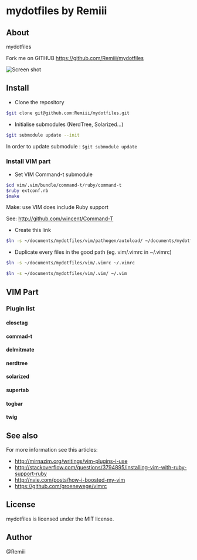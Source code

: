 # mydotfiles by Remiii

## About

mydotfiles

Fork me on GITHUB https://github.com/Remiii/mydotfiles

![Screen shot](https://raw.github.com/Remiii/mydotfiles/master/_documentation/Screen_001.png)

## Install

* Clone the repository

```bash
$git clone git@github.com:Remiii/mydotfiles.git
```

* Initialise submodules (NerdTree, Solarized...)

```bash
$git submodule update --init
```

In order to update submodule : `$git submodule update`

### Install VIM part

* Set VIM Command-t submodule

```bash
$cd vim/.vim/bundle/command-t/ruby/command-t
$ruby extconf.rb
$make
```

Make: use VIM does include Ruby support

See: http://github.com/wincent/Command-T

* Create this link

```bash
$ln -s ~/documents/mydotfiles/vim/pathogen/autoload/ ~/documents/mydotfiles/vim/.vim/autoload
```

* Duplicate every files in the good path (eg. vim/.vimrc in ~/.vimrc)

```bash
$ln -s ~/documents/mydotfiles/vim/.vimrc ~/.vimrc
```

```bash
$ln -s ~/documents/mydotfiles/vim/.vim/ ~/.vim
```

## VIM Part

### Plugin list

#### closetag
#### commad-t
#### delmitmate
#### nerdtree
#### solarized
#### supertab
#### togbar
#### twig

## See also

For more information see this articles:

* http://mirnazim.org/writings/vim-plugins-i-use
* http://stackoverflow.com/questions/3794895/installing-vim-with-ruby-support-ruby
* http://nvie.com/posts/how-i-boosted-my-vim
* https://github.com/groenewege/vimrc

## License

mydotfiles is licensed under the MIT license.

## Author

@Remiii

